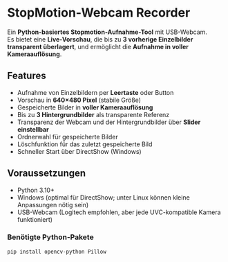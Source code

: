 # StopMotion-Webcam Recorder

Ein **Python-basiertes Stopmotion-Aufnahme-Tool** mit USB-Webcam.  
Es bietet eine **Live-Vorschau**, die bis zu **3 vorherige Einzelbilder transparent überlagert**, und ermöglicht die **Aufnahme in voller Kameraauflösung**.

## Features

- Aufnahme von Einzelbildern per **Leertaste** oder Button  
- Vorschau in **640×480 Pixel** (stabile Größe)  
- Gespeicherte Bilder in **voller Kameraauflösung**  
- Bis zu **3 Hintergrundbilder** als transparente Referenz  
- Transparenz der Webcam und der Hintergrundbilder über **Slider einstellbar**  
- Ordnerwahl für gespeicherte Bilder  
- Löschfunktion für das zuletzt gespeicherte Bild  
- Schneller Start über DirectShow (Windows)


## Voraussetzungen

- Python 3.10+  
- Windows (optimal für DirectShow; unter Linux können kleine Anpassungen nötig sein)  
- USB-Webcam (Logitech empfohlen, aber jede UVC-kompatible Kamera funktioniert)  

### Benötigte Python-Pakete

```bash
pip install opencv-python Pillow
